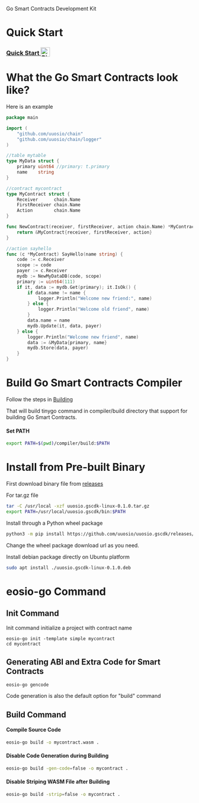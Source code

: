 Go Smart Contracts Development Kit

# Quick Start

<h3>
  <a
    target="_blank"
    href="https://mybinder.org/v2/gh/uuosio/uuosio.gscdk/main?filepath=quickstart/quickstart.ipynb"
  >
    Quick Start
    <img alt="Binder" valign="bottom" height="25px"
    src="https://mybinder.org/badge_logo.svg"
    />
  </a>
</h3>

# What the Go Smart Contracts look like?

Here is an example

```go
package main

import (
	"github.com/uuosio/chain"
	"github.com/uuosio/chain/logger"
)

//table mytable
type MyData struct {
	primary uint64 //primary: t.primary
	name    string
}

//contract mycontract
type MyContract struct {
	Receiver      chain.Name
	FirstReceiver chain.Name
	Action        chain.Name
}

func NewContract(receiver, firstReceiver, action chain.Name) *MyContract {
	return &MyContract{receiver, firstReceiver, action}
}

//action sayhello
func (c *MyContract) SayHello(name string) {
	code := c.Receiver
	scope := code
	payer := c.Receiver
	mydb := NewMyDataDB(code, scope)
	primary := uint64(111)
	if it, data := mydb.Get(primary); it.IsOk() {
        if data.name != name {
			logger.Println("Welcome new friend:", name)
		} else {
			logger.Println("Welcome old friend", name)
		}
		data.name = name
		mydb.Update(it, data, payer)
    } else {
		logger.Println("Welcome new friend", name)
		data := &MyData{primary, name}
		mydb.Store(data, payer)
	}
}
```

# Build Go Smart Contracts Compiler

Follow the steps in [Building](./BUILDING.md)

That will build tinygo command in compiler/build directory that support for building Go Smart Contracts.

#### Set PATH

```bash
export PATH=$(pwd)/compiler/build:$PATH
```

# Install from Pre-built Binary

First download binary file from [releases](https://github.com/uuosio/uuosio.gscdk/releases)

For tar.gz file

```bash
tar -C /usr/local -xzf uuosio.gscdk-linux-0.1.0.tar.gz
export PATH=/usr/local/uuosio.gscdk/bin:$PATH
```

Install through a Python wheel package

```bash
python3 -m pip install https://github.com/uuosio/uuosio.gscdk/releases/download/v0.1.2/gscdk-0.1.0-py3-none-manylinux1_x86_64.whl
```
Change the wheel package download url as you need.


Install debian package directly on Ubuntu platform

```bash
sudo apt install ./uuosio.gscdk-linux-0.1.0.deb
```

# eosio-go Command

## Init Command

Init command initialize a project with contract name

```
eosio-go init -template simple mycontract
cd mycontract
```

## Generating ABI and Extra Code for Smart Contracts

```
eosio-go gencode
```

Code generation is also the default option for "build" command

## Build Command

#### Compile Source Code

```bash
eosio-go build -o mycontract.wasm .
```

#### Disable Code Generation during Building

```bash
eosio-go build -gen-code=false -o mycontract .
```

#### Disable Striping WASM File after Building

```bash
eosio-go build -strip=false -o mycontract .
```
